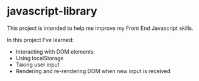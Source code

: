 # javascript-library
This project is intended to help me improve my Front End Javascript skills. 

In this project I've learned:

- Interacting with DOM elements
- Using localStorage
- Taking user input
- Rendering and re-rendering DOM when new input is received

